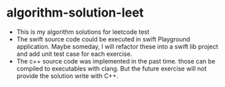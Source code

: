 # algorithm-solution-leet

- This is my algorithm solutions for leetcode test
- The swift source code could be executed in swift Playground application. Maybe someday, I will refactor these into a swift lib project and add unit test case for each exercise.
- The c++ source code was implemented in the past time. those can be compiled to executables with clang. But the future exercise will not provide the solution write with C++.
